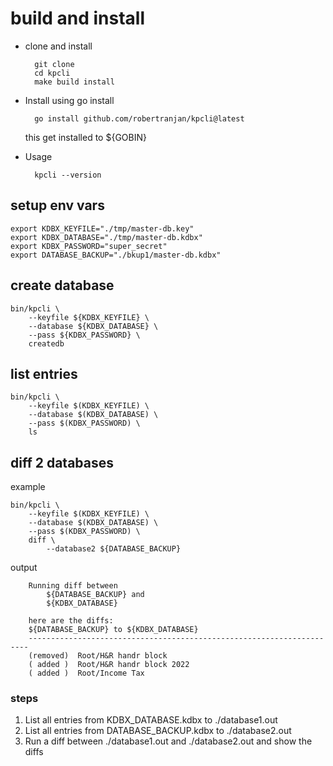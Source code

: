 # build and install

- clone and install

        git clone
        cd kpcli
        make build install

- Install using go install

        go install github.com/robertranjan/kpcli@latest

    this get installed to ${GOBIN}

- Usage

        kpcli --version

## setup env vars

    export KDBX_KEYFILE="./tmp/master-db.key"
    export KDBX_DATABASE="./tmp/master-db.kdbx"
    export KDBX_PASSWORD="super_secret"
    export DATABASE_BACKUP="./bkup1/master-db.kdbx"

## create database

    bin/kpcli \
        --keyfile ${KDBX_KEYFILE} \
        --database ${KDBX_DATABASE} \
        --pass ${KDBX_PASSWORD} \
        createdb

## list entries

    bin/kpcli \
        --keyfile $(KDBX_KEYFILE) \
        --database $(KDBX_DATABASE) \
        --pass $(KDBX_PASSWORD) \
        ls 

## diff 2 databases

example

    bin/kpcli \
        --keyfile $(KDBX_KEYFILE) \
        --database $(KDBX_DATABASE) \
        --pass $(KDBX_PASSWORD) \
        diff \
            --database2 ${DATABASE_BACKUP}

output

        Running diff between
            ${DATABASE_BACKUP} and
            ${KDBX_DATABASE}

        here are the diffs:
        ${DATABASE_BACKUP} to ${KDBX_DATABASE}
        ----------------------------------------------------------------------
        (removed)  Root/H&R handr block
        ( added )  Root/H&R handr block 2022
        ( added )  Root/Income Tax

### steps

1. List all entries from KDBX_DATABASE.kdbx to ./database1.out
2. List all entries from DATABASE_BACKUP.kdbx to ./database2.out
3. Run a diff between ./database1.out and ./database2.out and show the diffs
